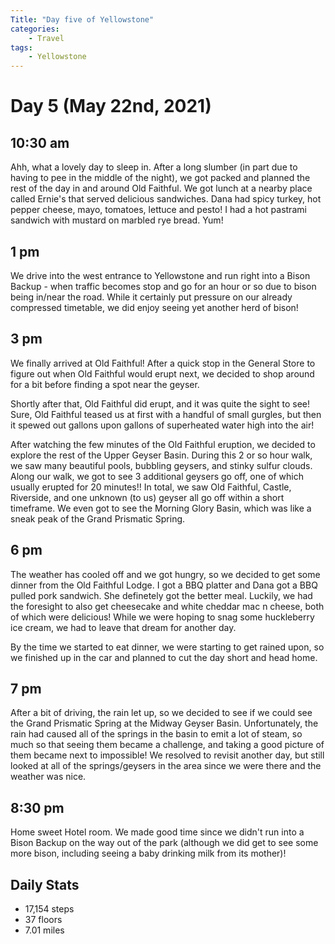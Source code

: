 ```yaml
---
Title: "Day five of Yellowstone"
categories:
    - Travel
tags:
    - Yellowstone
---
```

# Day 5 (May 22nd, 2021)
## 10:30 am
Ahh, what a lovely day to sleep in. After a long slumber (in part due to having to pee in the middle of the night), we got packed and planned the rest of the day in and around Old Faithful. We got lunch at a nearby place called Ernie's that served delicious sandwiches. Dana had spicy turkey, hot pepper cheese, mayo, tomatoes, lettuce and pesto! I had a hot pastrami sandwich with mustard on marbled rye bread. Yum!

## 1 pm
We drive into the west entrance to Yellowstone and run right into a Bison Backup - when traffic becomes stop and go for an hour or so due to bison being in/near the road. While it certainly put pressure on our already compressed timetable, we did enjoy seeing yet another herd of bison!

## 3 pm
We finally arrived at Old Faithful! After a quick stop in the General Store to figure out when Old Faithful would erupt next, we decided to shop around for a bit before finding a spot near the geyser.

Shortly after that, Old Faithful did erupt, and it was quite the sight to see! Sure, Old Faithful teased us at first with a handful of small gurgles, but then it spewed out gallons upon gallons of superheated water high into the air!

After watching the few minutes of the Old Faithful eruption, we decided to explore the rest of the Upper Geyser Basin. During this 2 or so hour walk, we saw many beautiful pools, bubbling geysers, and stinky sulfur clouds. Along our walk, we got to see 3 additional geysers go off, one of which usually erupted for 20 minutes!! In total, we saw Old Faithful, Castle, Riverside, and one unknown (to us) geyser all go off within a short timeframe. We even got to see the Morning Glory Basin, which was like a sneak peak of the Grand Prismatic Spring.

## 6 pm
The weather has cooled off and we got hungry, so we decided to get some dinner from the Old Faithful Lodge. I got a BBQ platter and Dana got a BBQ pulled pork sandwich. She definetely got the better meal. Luckily, we had the foresight to also get cheesecake and white cheddar mac n cheese, both of which were delicious! While we were hoping to snag some huckleberry ice cream, we had to leave that dream for another day.

By the time we started to eat dinner, we were starting to get rained upon, so we finished up in the car and planned to cut the day short and head home.

## 7 pm
After a bit of driving, the rain let up, so we decided to see if we could see the Grand Prismatic Spring at the Midway Geyser Basin. Unfortunately, the rain had caused all of the springs in the basin to emit a lot of steam, so much so that seeing them became a challenge, and taking a good picture of them became next to impossible! We resolved to revisit another day, but still looked at all of the springs/geysers in the area since we were there and the weather was nice.

## 8:30 pm
Home sweet Hotel room. We made good time since we didn't run into a Bison Backup on the way out of the park (although we did get to see some more bison, including seeing a baby drinking milk from its mother)!

## Daily Stats
- 17,154 steps
- 37 floors
- 7.01 miles
